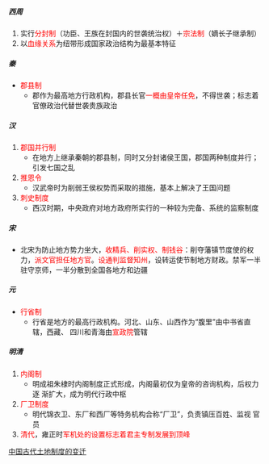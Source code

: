 ##### 西周

1. 实行<font color=red>分封制</font>（功臣、王族在封国内的世袭统治权）＋<font color=red>宗法制</font>（嫡长子继承制）
2. 以<font color=red>血缘关系</font>为纽带形成国家政治结构为最基本特征

##### 秦

- <font color=red>郡县制</font>
  - 郡作为最高地方行政机构，郡县长官<font color=red>一概由皇帝任免</font>，不得世袭；标志着官僚政治代替世袭贵族政治

##### 汉

1. <font color=red>郡国并行制</font>
   - 在地方上继承秦朝的郡县制，同时又分封诸侯王国，郡国两种制度并行；引发七国之乱
2. <font color=red>推恩令</font>
   - 汉武帝时为削弱王侯权势而采取的措施，基本上解决了王国问题
3. <font color=red>刺史制度</font>
   - 西汉时期，中央政府对地方政府所实行的一种较为完备、系统的监察制度

##### 宋

- 北宋为防止地方势力坐大，<font color=red>收精兵、削实权、制钱谷</font>：削夺藩镇节度使的权力，<font color=red>派文官担任地方官</font>。<font color=red>设通判监督知州</font>，设转运使节制地方财政。禁军一半驻守京师，一半分散到全国各地方和边疆

##### 元

- <font color=red>行省制</font>
   - 行省是地方的最高行政机构。河北、山东、山西作为“腹里”由中书省直辖，西藏、 四川和青海由<font color=red>宣政院</font>管辖

##### 明清

1. <font color=red>内阁制</font>
   - 明成祖朱棣时内阁制度正式形成，内阁最初仅为皇帝的咨询机构，后权力逐 渐扩大，成为明代行政中枢
2. <font color=red>厂卫制度</font>
   - 明代锦衣卫、东厂和西厂等特务机构合称“厂卫”，负责镇压百姓、监视 官员
3. <font color=red>清代</font>，雍正时<font color=red>军机处的设置标志着君主专制发展到顶峰</font>

[中国古代土地制度的变迁](lsrw/zgwh/zggdtdzddbq/)